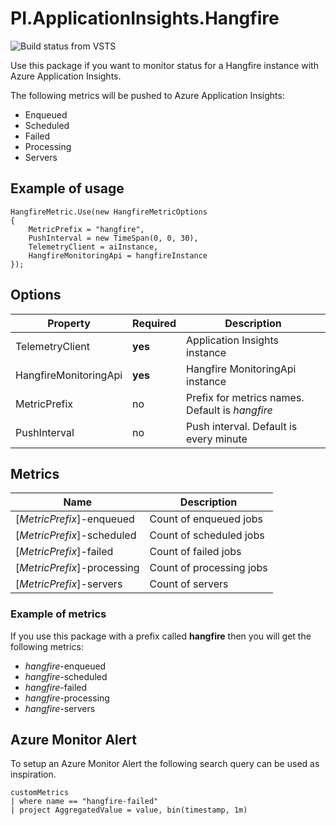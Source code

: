 # PI.ApplicationInsights.Hangfire

![Build status from VSTS](https://pi-applications-dk.visualstudio.com/_apis/public/build/definitions/8c43066a-ced2-41f9-822b-b5a7154a9b31/56/badge)

Use this package if you want to monitor status for a Hangfire instance with Azure Application Insights.

The following metrics will be pushed to Azure Application Insights:
- Enqueued
- Scheduled
- Failed
- Processing
- Servers

## Example of usage
```
HangfireMetric.Use(new HangfireMetricOptions
{
    MetricPrefix = "hangfire",
    PushInterval = new TimeSpan(0, 0, 30),
    TelemetryClient = aiInstance,
    HangfireMonitoringApi = hangfireInstance
});
```

## Options
Property | Required | Description
--- | --- | ---
TelemetryClient | **yes** | Application Insights instance
HangfireMonitoringApi  | **yes** | Hangfire MonitoringApi instance
MetricPrefix  | no | Prefix for metrics names. Default is *hangfire*
PushInterval | no | Push interval. Default is every minute

## Metrics
Name | Description
--- | ---
[*MetricPrefix*]-enqueued | Count of enqueued jobs
[*MetricPrefix*]-scheduled | Count of scheduled jobs
[*MetricPrefix*]-failed | Count of failed jobs
[*MetricPrefix*]-processing | Count of processing jobs
[*MetricPrefix*]-servers | Count of servers

### Example of metrics
If you use this package with a prefix called **hangfire** then you will get the following metrics:
- *hangfire*-enqueued
- *hangfire*-scheduled
- *hangfire*-failed
- *hangfire*-processing
- *hangfire*-servers

## Azure Monitor Alert
To setup an Azure Monitor Alert the following search query can be used as inspiration.

````
customMetrics 
| where name == "hangfire-failed" 
| project AggregatedValue = value, bin(timestamp, 1m)  
````